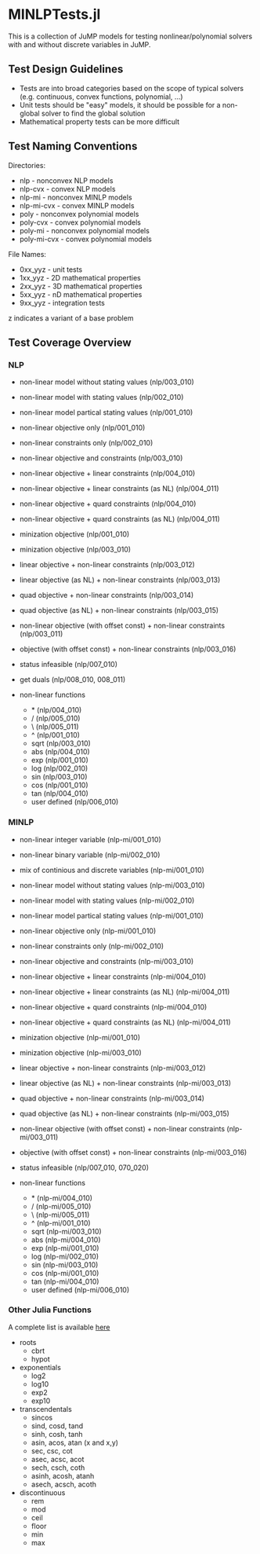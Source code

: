 # MINLPTests.jl
This is a collection of JuMP models for testing nonlinear/polynomial solvers with and without discrete variables in JuMP.


## Test Design Guidelines

* Tests are into broad categories based on the scope of typical solvers (e.g. continuous, convex functions, polynomial, ...)
* Unit tests should be "easy" models, it should be possible for a non-global solver to find the global solution
* Mathematical property tests can be more difficult


## Test Naming Conventions

Directories:
* nlp - nonconvex NLP models
* nlp-cvx - convex NLP models
* nlp-mi - nonconvex MINLP models
* nlp-mi-cvx - convex MINLP models
* poly - nonconvex polynomial models
* poly-cvx - convex polynomial models
* poly-mi - nonconvex polynomial models
* poly-mi-cvx - convex polynomial models

File Names:
* 0xx_yyz - unit tests
* 1xx_yyz - 2D mathematical properties
* 2xx_yyz - 3D mathematical properties
* 5xx_yyz - nD mathematical properties
* 9xx_yyz - integration tests

z indicates a variant of a base problem

## Test Coverage Overview

### NLP
* non-linear model without stating values (nlp/003_010)
* non-linear model with stating values (nlp/002_010)
* non-linear model partical stating values (nlp/001_010)

* non-linear objective only (nlp/001_010)
* non-linear constraints only (nlp/002_010)
* non-linear objective and constraints (nlp/003_010)

* non-linear objective + linear constraints (nlp/004_010)
* non-linear objective + linear constraints (as NL) (nlp/004_011)
* non-linear objective + quard constraints (nlp/004_010)
* non-linear objective + quard constraints (as NL) (nlp/004_011)

* minization objective (nlp/001_010)
* minization objective (nlp/003_010)

* linear objective + non-linear constraints (nlp/003_012)
* linear objective (as NL) + non-linear constraints (nlp/003_013)
* quad objective + non-linear constraints (nlp/003_014)
* quad objective (as NL) + non-linear constraints (nlp/003_015)

* non-linear objective (with offset const) + non-linear constraints (nlp/003_011)
* objective (with offset const) + non-linear constraints (nlp/003_016)

* status infeasible (nlp/007_010)
* get duals (nlp/008_010, 008_011)

* non-linear functions
  * \* (nlp/004_010)
  * / (nlp/005_010)
  * \ (nlp/005_011)
  * ^ (nlp/001_010)
  * sqrt (nlp/003_010)
  * abs (nlp/004_010)
  * exp (nlp/001_010)
  * log (nlp/002_010)
  * sin (nlp/003_010)
  * cos (nlp/001_010)
  * tan (nlp/004_010)
  * user defined (nlp/006_010)

### MINLP
* non-linear integer variable (nlp-mi/001_010)
* non-linear binary variable (nlp-mi/002_010)
* mix of continious and discrete variables (nlp-mi/001_010)
* non-linear model without stating values (nlp-mi/003_010)
* non-linear model with stating values (nlp-mi/002_010)
* non-linear model partical stating values (nlp-mi/001_010)

* non-linear objective only (nlp-mi/001_010)
* non-linear constraints only (nlp-mi/002_010)
* non-linear objective and constraints (nlp-mi/003_010)

* non-linear objective + linear constraints (nlp-mi/004_010)
* non-linear objective + linear constraints (as NL) (nlp-mi/004_011)
* non-linear objective + quard constraints (nlp-mi/004_010)
* non-linear objective + quard constraints (as NL) (nlp-mi/004_011)

* minization objective (nlp-mi/001_010)
* minization objective (nlp-mi/003_010)

* linear objective + non-linear constraints (nlp-mi/003_012)
* linear objective (as NL) + non-linear constraints (nlp-mi/003_013)
* quad objective + non-linear constraints (nlp-mi/003_014)
* quad objective (as NL) + non-linear constraints (nlp-mi/003_015)

* non-linear objective (with offset const) + non-linear constraints (nlp-mi/003_011)
* objective (with offset const) + non-linear constraints (nlp-mi/003_016)

* status infeasible (nlp/007_010, 070_020)

* non-linear functions
  * \* (nlp-mi/004_010)
  * / (nlp-mi/005_010)
  * \ (nlp-mi/005_011)
  * ^ (nlp-mi/001_010)
  * sqrt (nlp-mi/003_010)
  * abs (nlp-mi/004_010)
  * exp (nlp-mi/001_010)
  * log (nlp-mi/002_010)
  * sin (nlp-mi/003_010)
  * cos (nlp-mi/001_010)
  * tan (nlp-mi/004_010)
  * user defined (nlp-mi/006_010)

### Other Julia Functions
A complete list is available [here](https://docs.julialang.org/en/v1/base/math/)

* roots
  * cbrt
  * hypot
* exponentials
  * log2
  * log10
  * exp2
  * exp10
* transcendentals
  * sincos
  * sind, cosd, tand
  * sinh, cosh, tanh
  * asin, acos, atan (x and x,y)
  * sec, csc, cot
  * asec, acsc, acot
  * sech, csch, coth
  * asinh, acosh, atanh
  * asech, acsch, acoth
* discontinuous
  * rem
  * mod
  * ceil
  * floor
  * min
  * max

